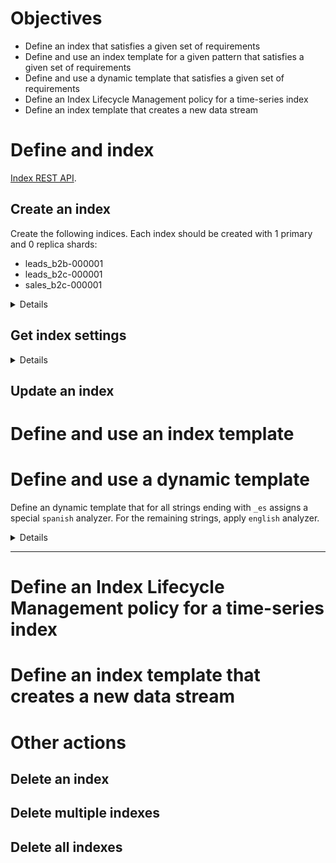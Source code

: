# Objectives

* Define an index that satisfies a given set of requirements
* Define and use an index template for a given pattern that satisfies a given set of requirements
* Define and use a dynamic template that satisfies a given set of requirements
* Define an Index Lifecycle Management policy for a time-series index
* Define an index template that creates a new data stream

# Define and index

[Index REST API](https://www.elastic.co/guide/en/elasticsearch/reference/8.1/indices.html).

## Create an index

Create the following indices. Each index should be created with 1 primary and 0 replica shards:
* leads_b2b-000001
* leads_b2c-000001
* sales_b2c-000001

<details>

```
PUT /leads_b2b-000001
{
  "settings": {
    "number_of_shards": 1,
    "number_of_replicas": 0
  }
}

PUT /leads_b2c-000001
{
  "settings": {
    "number_of_shards": 1,
    "number_of_replicas": 0
  }
}

PUT /sales_b2c-000001
{
  "settings": {
    "number_of_shards": 1,
    "number_of_replicas": 0
  }
}
```

</details>

## Get index settings

<details>

```
GET /sales_b2c-000001
GET /sales_b2c-000001/_settings
GET /sales_b2c-000001/_mapping
GET /sales_b2c-000001/_alias
```

</details>


## Update an index



# Define and use an index template

# Define and use a dynamic template

Define an dynamic template that for all strings ending with `_es` assigns a special `spanish` analyzer. For the remaining strings, apply `english` analyzer.

<details>

```


```

</details>

----




# Define an Index Lifecycle Management policy for a time-series index

# Define an index template that creates a new data stream

# Other actions

## Delete an index

## Delete multiple indexes

## Delete all indexes

